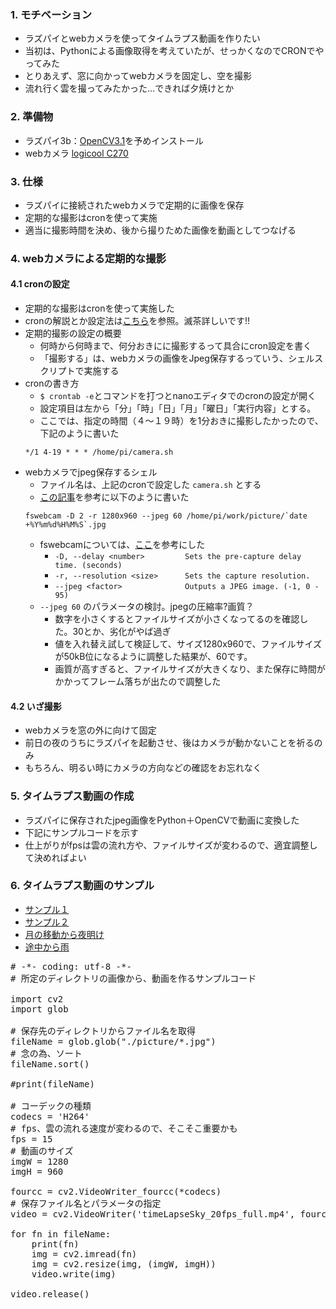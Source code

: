 ### 1. モチベーション
* ラズパイとwebカメラを使ってタイムラプス動画を作りたい
* 当初は、Pythonによる画像取得を考えていたが、せっかくなのでCRONでやってみた
* とりあえず、窓に向かってwebカメラを固定し、空を撮影
* 流れ行く雲を撮ってみたかった…できれば夕焼けとか

### 2. 準備物
* ラズパイ3b：[OpenCV3.1](https://qiita.com/mt08/items/e8e8e728cf106ac83218)を予めインストール
* webカメラ [logicool C270](https://www.amazon.co.jp/LOGICOOL-%E3%82%A6%E3%82%A7%E3%83%96%E3%82%AB%E3%83%A0-HD%E7%94%BB%E8%B3%AA-120%E4%B8%87%E7%94%BB%E7%B4%A0-C270/dp/B003YUB660)

### 3. 仕様
* ラズパイに接続されたwebカメラで定期的に画像を保存
* 定期的な撮影はcronを使って実施
* 適当に撮影時間を決め、後から撮りためた画像を動画としてつなげる

### 4. webカメラによる定期的な撮影
#### 4.1 cronの設定
* 定期的な撮影はcronを使って実施した
* cronの解説とか設定法は[こちら](http://www.tapun.net/raspi/raspberry-pi-cron-settings)を参照。滅茶詳しいです!!
* 定期的撮影の設定の概要
  * 何時から何時まで、何分おきにに撮影するって具合にcron設定を書く
  * 「撮影する」は、webカメラの画像をJpeg保存するっていう、シェルスクリプトで実施する
* cronの書き方
  * `$ crontab -e`とコマンドを打つとnanoエディタでのcronの設定が開く
  * 設定項目は左から「分」「時」「日」「月」「曜日」「実行内容」とする。
  * ここでは、指定の時間（４〜１９時）を1分おきに撮影したかったので、下記のように書いた
  ```
  */1 4-19 * * * /home/pi/camera.sh
  ```
* webカメラでjpeg保存するシェル
  * ファイル名は、上記のcronで設定した `camera.sh` とする
  * [この記事](https://qiita.com/ikemura23/items/4f949d47489e6c5ff6a2)を参考に以下のように書いた
  ```
  fswebcam -D 2 -r 1280x960 --jpeg 60 /home/pi/work/picture/`date +%Y%m%d%H%M%S`.jpg
  ```
  * fswebcamについては、[ここ](http://seesaawiki.jp/w/renkin3q/d/Linux/fswebcam)を参考にした
    * `-D, --delay <number>         Sets the pre-capture delay time. (seconds)`
    * `-r, --resolution <size>      Sets the capture resolution.`
    * `--jpeg <factor>              Outputs a JPEG image. (-1, 0 - 95)`
  * `--jpeg 60` のパラメータの検討。jpegの圧縮率?画質？
    * 数字を小さくするとファイルサイズが小さくなってるのを確認した。30とか、劣化がやば過ぎ
    * 値を入れ替え試して検証して、サイズ1280x960で、ファイルサイズが50kB位になるように調整した結果が、60です。
    * 画質が高すぎると、ファイルサイズが大きくなり、また保存に時間がかかってフレーム落ちが出たので調整した
   
#### 4.2 いざ撮影
* webカメラを窓の外に向けて固定
* 前日の夜のうちにラズパイを起動させ、後はカメラが動かないことを祈るのみ
* もちろん、明るい時にカメラの方向などの確認をお忘れなく

### 5. タイムラプス動画の作成
* ラズパイに保存されたjpeg画像をPython＋OpenCVで動画に変換した
* 下記にサンプルコードを示す
* 仕上がりがfpsは雲の流れ方や、ファイルサイズが変わるので、適宜調整して決めればよい

### 6. タイムラプス動画のサンプル
* [サンプル１](https://twitter.com/okakim55/status/1039124760242704384?s=20)
* [サンプル２](https://twitter.com/okakim55/status/1038781525955829760?s=20)
* [月の移動から夜明け](https://twitter.com/okakim55/status/1033863759540801537?s=20)
* [途中から雨](https://twitter.com/okakim55/status/1039124760242704384?s=20)

<pre class=“prettyprint linenums:”>
# -*- coding: utf-8 -*-
# 所定のディレクトリの画像から、動画を作るサンプルコード

import cv2
import glob

# 保存先のディレクトリからファイル名を取得
fileName = glob.glob("./picture/*.jpg")
# 念の為、ソート
fileName.sort()

#print(fileName)

# コーデックの種類
codecs = 'H264'
# fps、雲の流れる速度が変わるので、そこそこ重要かも
fps = 15
# 動画のサイズ
imgW = 1280
imgH = 960

fourcc = cv2.VideoWriter_fourcc(*codecs)
# 保存ファイル名とパラメータの指定
video = cv2.VideoWriter('timeLapseSky_20fps_full.mp4', fourcc, fps, (imgW, imgH))

for fn in fileName:
	print(fn)
	img = cv2.imread(fn)
	img = cv2.resize(img, (imgW, imgH))
	video.write(img)

video.release()
</pre>
